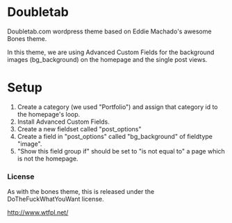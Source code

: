 # Doubletab
Doubletab.com wordpress theme based on Eddie Machado's awesome Bones theme.

In this theme, we are using Advanced Custom Fields for the background images (bg_background) on the homepage and the single post views.

# Setup

1. Create a category (we used "Portfolio") and assign that category id to the homepage's loop.
2. Install Advanced Custom Fields.
3. Create a new fieldset called "post_options"
4. Create a field in "post_options" called "bg_background" of fieldtype "image".
5. "Show this field group if" should be set to "is not equal to" a page which is not the homepage.

### License

As with the bones theme, this is released under the DoTheFuckWhatYouWant license.

http://www.wtfpl.net/


